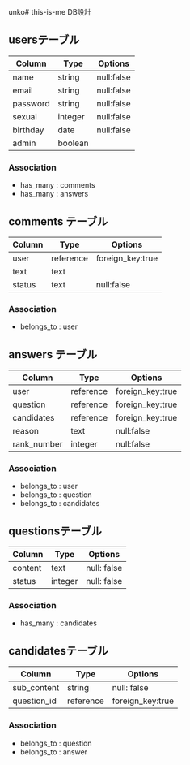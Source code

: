 unko# this-is-me DB設計
## usersテーブル
|Column|Type|Options|
|------|----|-------|
|name|string|null:false|
|email|string|null:false|
|password|string|null:false|
|sexual|integer|null:false|
|birthday|date|null:false|
|admin|boolean||
### Association
- has_many : comments
- has_many : answers

## comments テーブル
|Column|Type|Options|
|------|----|-------|
|user|reference|foreign_key:true|
|text|text||
|status|text|null:false|
### Association
- belongs_to : user

## answers テーブル
|Column|Type|Options|
|------|----|-------|
|user|reference|foreign_key:true|
|question|reference|foreign_key:true|
|candidates|reference|foreign_key:true|
|reason|text|null:false|
|rank_number|integer|null:false|
### Association
- belongs_to : user
- belongs_to : question
- belongs_to : candidates

## questionsテーブル
|Column|Type|Options|
|------|----|-------|
|content|text|null: false|
|status|integer|null: false|
### Association
- has_many : candidates

## candidatesテーブル
|Column|Type|Options|
|------|----|-------|
|sub_content|string|null: false|
|question_id|reference|foreign_key:true|
### Association
- belongs_to : question
- belongs_to : answer
